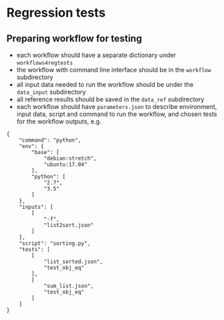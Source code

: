# Regression tests

## Preparing workflow for testing 

* each workflow should have a separate dictionary under `workflows4regtests`
* the workflow with command line interface should be in the `workflow` subdirectory
* all input data needed to run the workflow should be under the `data_input` subdirectory
* all reference results should be saved in the `data_ref` subdirectory
* each workflow should have `parameters.json` to describe environment, input data, script and command to run the workflow, and chosen tests for the workflow outputs, e.g.

```
{
    "command": "python",
    "env": {
        "base": [
            "debian:stretch",
            "ubuntu:17.04"
        ],
        "python": [
            "2.7",
            "3.5"
        ]
    },
    "inputs": [
        [
            "-f",
            "list2sort.json"
        ]
    ],
    "script": "sorting.py",
    "tests": [
        [
            "list_sorted.json",
            "test_obj_eq"
        ],
        [
            "sum_list.json",
            "test_obj_eq"
        ]
    ]
}
```